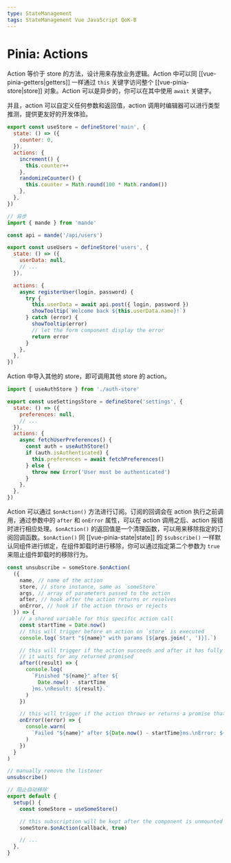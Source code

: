 ```yaml
---
type: StateManagement
tags: StateManagement Vue JavaScript QoK-B
---
```


# Pinia: Actions

Action 等价于 store 的方法，设计用来存放业务逻辑。Action 中可以同 [[vue-pinia-getters|getters]] 一样通过 `this` 关键字访问整个 [[vue-pinia-store|store]] 对象。Action 可以是异步的，你可以在其中使用 `await` 关键字。

并且，action 可以自定义任何参数和返回值，action 调用时编辑器可以进行类型推测，提供更友好的开发体验。

```js
export const useStore = defineStore('main', {
  state: () => ({
    counter: 0,
  }),
  actions: {
    increment() {
      this.counter++
    },
    randomizeCounter() {
      this.counter = Math.round(100 * Math.random())
    },
  },
})

// 异步
import { mande } from 'mande'

const api = mande('/api/users')

export const useUsers = defineStore('users', {
  state: () => ({
    userData: null,
    // ...
  }),

  actions: {
    async registerUser(login, password) {
      try {
        this.userData = await api.post({ login, password })
        showTooltip(`Welcome back ${this.userData.name}!`)
      } catch (error) {
        showTooltip(error)
        // let the form component display the error
        return error
      }
    },
  },
})
```

Action 中导入其他的 store，即可调用其他 store 的 action。

```js
import { useAuthStore } from './auth-store'

export const useSettingsStore = defineStore('settings', {
  state: () => ({
    preferences: null,
    // ...
  }),
  actions: {
    async fetchUserPreferences() {
      const auth = useAuthStore()
      if (auth.isAuthenticated) {
        this.preferences = await fetchPreferences()
      } else {
        throw new Error('User must be authenticated')
      }
    },
  },
})
```

Action 可以通过 `$onAction()` 方法进行订阅。订阅的回调会在 action 执行之前调用，通过参数中的 `after` 和 `onError` 属性，可以在 action 调用之后、action 报错时进行相应处理。`$onAction()` 的返回值是一个清理函数，可以用来移除指定的订阅回调函数。`$onAction()` 同 [[vue-pinia-state|state]] 的 `$subscribe()` 一样默认同组件进行绑定，在组件卸载时进行移除，你可以通过指定第二个参数为 `true` 来阻止组件卸载时的移除行为。

```js
const unsubscribe = someStore.$onAction(
  ({
    name, // name of the action
    store, // store instance, same as `someStore`
    args, // array of parameters passed to the action
    after, // hook after the action returns or resolves
    onError, // hook if the action throws or rejects
  }) => {
    // a shared variable for this specific action call
    const startTime = Date.now()
    // this will trigger before an action on `store` is executed
    console.log(`Start "${name}" with params [${args.join(', ')}].`)

    // this will trigger if the action succeeds and after it has fully run.
    // it waits for any returned promised
    after((result) => {
      console.log(
        `Finished "${name}" after ${
          Date.now() - startTime
        }ms.\nResult: ${result}.`
      )
    })

    // this will trigger if the action throws or returns a promise that rejects
    onError((error) => {
      console.warn(
        `Failed "${name}" after ${Date.now() - startTime}ms.\nError: ${error}.`
      )
    })
  }
)

// manually remove the listener
unsubscribe()

// 阻止自动移除
export default {
  setup() {
    const someStore = useSomeStore()

    // this subscription will be kept after the component is unmounted
    someStore.$onAction(callback, true)

    // ...
  },
}
```
